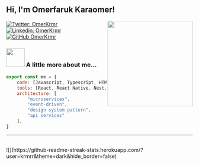 <h2> Hi, I'm Omerfaruk Karaomer! </h2>
<img align='right' src="https://i.ibb.co/Bt7v5C6/hacker-hacker-man.gif" width="230"> 
</em></p>

[![Twitter: OmerKrmr](https://img.shields.io/twitter/follow/omerkrmr?style=social)](https://twitter.com/omerkrmr)
[![Linkedin: OmerKrmr](https://img.shields.io/badge/-omerkrmr-blue?style=flat-square&logo=Linkedin&logoColor=white&link=https://www.linkedin.com/in/omerfarukkaraomer/)](https://www.linkedin.com/in/%C3%B6merfaruk-kara%C3%B6mer-08159620b/)
[![GitHub OmerKrmr](https://img.shields.io/github/followers/krmrr?label=follow&style=social)](https://github.com/krmrr)

### <img style="border-raidus: 15px;" src="https://i.ibb.co/Bt7v5C6/hacker-hacker-man.gif" width="50"> A little more about me...

```javascript
export const me = {
	code: [Javascript, Typescript, HTML, CSS, PHP, Java],
	tools: [React, React Native, Nest, Node, Styled - Components, Jest, Docker, MYSQL, Firebase],
	architecture: [
		"microservices",
		"event-driven",
		"design system pattern",
		"api services"
	],
}
```

---

<br/>
![](https://github-readme-streak-stats.herokuapp.com/?user=krmrr&theme=dark&hide_border=false)<br/>

